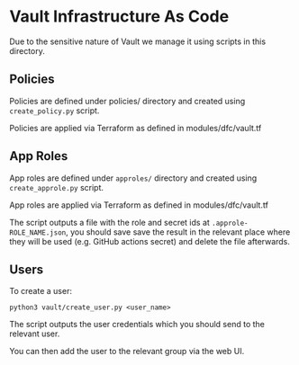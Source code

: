# Vault Infrastructure As Code

Due to the sensitive nature of Vault we manage it using scripts in this directory.

## Policies

Policies are defined under policies/ directory and created using `create_policy.py` script.

Policies are applied via Terraform as defined in modules/dfc/vault.tf

## App Roles

App roles are defined under `approles/` directory and created using `create_approle.py` script.

App roles are applied via Terraform as defined in modules/dfc/vault.tf

The script outputs a file with the role and secret ids at `.approle-ROLE_NAME.json`, you should save
save the result in the relevant place where they will be used (e.g. GitHub actions secret) and
delete the file afterwards.

## Users

To create a user:

```
python3 vault/create_user.py <user_name>
```

The script outputs the user credentials which you should send to the relevant user.

You can then add the user to the relevant group via the web UI.

